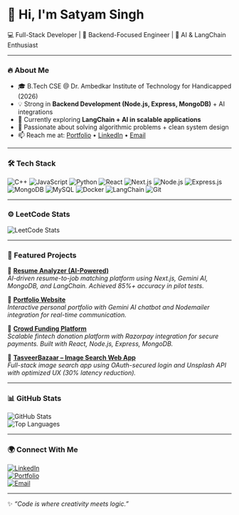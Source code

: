 # 👋 Hi, I'm Satyam Singh

💻 Full-Stack Developer | 🚀 Backend-Focused Engineer | 🤖 AI & LangChain Enthusiast

---

### 🔥 About Me
- 🎓 B.Tech CSE @ Dr. Ambedkar Institute of Technology for Handicapped (2026)  
- 💡 Strong in **Backend Development (Node.js, Express, MongoDB)** + AI integrations  
- 🌱 Currently exploring **LangChain + AI in scalable applications**  
- 🎯 Passionate about solving algorithmic problems + clean system design  
- 📫 Reach me at: [Portfolio](https://my-portfolio-six-nu-81.vercel.app/) • [LinkedIn](https://www.linkedin.com/in/satyamsr139/) • [Email](mailto:pratyakshpratapsingh8174@gmail.com)

---

### 🛠️ Tech Stack
![C++](https://img.shields.io/badge/-C++-00599C?logo=cplusplus&logoColor=white&style=flat)
![JavaScript](https://img.shields.io/badge/-JavaScript-F7DF1E?logo=javascript&logoColor=black&style=flat)
![Python](https://img.shields.io/badge/-Python-3776AB?logo=python&logoColor=white&style=flat)
![React](https://img.shields.io/badge/-React-61DAFB?logo=react&logoColor=black&style=flat)
![Next.js](https://img.shields.io/badge/-Next.js-000000?logo=next.js&logoColor=white&style=flat)
![Node.js](https://img.shields.io/badge/-Node.js-339933?logo=node.js&logoColor=white&style=flat)
![Express.js](https://img.shields.io/badge/-Express.js-000000?logo=express&logoColor=white&style=flat)
![MongoDB](https://img.shields.io/badge/-MongoDB-47A248?logo=mongodb&logoColor=white&style=flat)
![MySQL](https://img.shields.io/badge/-MySQL-4479A1?logo=mysql&logoColor=white&style=flat)
![Docker](https://img.shields.io/badge/-Docker-2496ED?logo=docker&logoColor=white&style=flat)
![LangChain](https://img.shields.io/badge/-LangChain-1C3C3C?logo=chainlink&logoColor=white&style=flat)
![Git](https://img.shields.io/badge/-Git-F05032?logo=git&logoColor=white&style=flat)

---

### ⚙️ LeetCode Stats


![LeetCode Stats](https://leetcard.jacoblin.cool/satyamsr139?theme=dark&ext=contest)


<!--
![LeetCode Stats](https://leetcard.jacoblin.cool/satyamsr139?theme=dark&font=Karma&ext=heatmap)
![LeetCode Contest Rating](https://img.shields.io/badge/dynamic/json?url=https://leetcode-stats-api.herokuapp.com/satyamsr139&query=contest.rating&label=Contest%20Rating&color=orange)
### ⚙️ LeetCode / Algorithm & Problem Solving 
- **LeetCode Username**: [satyamsr139](https://leetcode.com/u/satyamsr139/)  
- 🧮 **Problems Solved**: 107 (in C++) :contentReference[oaicite:0]{index=0}  
- 🔍 Skills / Patterns:  
  - Array (≈ 62 problems) :contentReference[oaicite:1]{index=1}  
  - Hash Table, DFS, BFS, String, Matrix :contentReference[oaicite:2]{index=2}  
  - Advanced topics: Dynamic Programming (19), Union Find (7), Divide & Conquer (5) :contentReference[oaicite:3]{index=3}  
- 🏅 Badge: “50 Days” streak :contentReference[oaicite:4]{index=4}  
-->
---

### 📂 Featured Projects

🔹 [**Resume Analyzer (AI-Powered)**](https://resume-analyzer-five-gilt.vercel.app/)  
_AI-driven resume-to-job matching platform using Next.js, Gemini AI, MongoDB, and LangChain. Achieved 85%+ accuracy in pilot tests._

🔹 [**Portfolio Website**](https://my-portfolio-six-nu-81.vercel.app/)  
_Interactive personal portfolio with Gemini AI chatbot and Nodemailer integration for real-time communication._

🔹 [**Crowd Funding Platform**](https://crowd-funding-platform-delta.vercel.app/)  
_Scalable fintech donation platform with Razorpay integration for secure payments. Built with React, Node.js, Express, MongoDB._

🔹 [**TasveerBazaar – Image Search Web App**](https://github.com/satyamsr39/TasveerBazaar)  
_Full-stack image search app using OAuth-secured login and Unsplash API with optimized UX (30% latency reduction)._

---

### 📊 GitHub Stats
![GitHub Stats](https://github-readme-stats.vercel.app/api?username=satyamsr39&show_icons=true&theme=default)  
![Top Languages](https://github-readme-stats.vercel.app/api/top-langs/?username=satyamsr39&layout=compact)

---

### 🌍 Connect With Me
[![LinkedIn](https://img.shields.io/badge/-LinkedIn-0A66C2?logo=linkedin&logoColor=white&style=flat)](https://www.linkedin.com/in/satyamsr139/)  
[![Portfolio](https://img.shields.io/badge/-Portfolio-000000?logo=vercel&logoColor=white&style=flat)](https://my-portfolio-six-nu-81.vercel.app/)  
[![Email](https://img.shields.io/badge/-Email-D14836?logo=gmail&logoColor=white&style=flat)](mailto:pratyakshpratapsingh8174@gmail.com)

---

✨ _“Code is where creativity meets logic.”_
